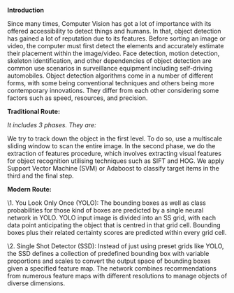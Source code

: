 **Introduction**

Since many times, Computer Vision has got a lot of importance with its offered accessibility to detect things and humans. In that, object detection has gained a lot of reputation due to its features. Before sorting an image or video, the computer must first detect the elements and accurately estimate their placement within the image/video. Face detection, motion detection, skeleton identification, and other dependencies of object detection are common use scenarios in surveillance equipment including self-driving automobiles. Object detection algorithms come in a number of different forms, with some being conventional techniques and others being more contemporary innovations. They differ from each other considering some factors such as speed, resources, and precision.

**Traditional Route:**

*It includes 3 phases. They are:*

We try to track down the object in the first level. To do so, use a multiscale sliding window to scan the entire image. In the second phase, we do the extraction of features procedure, which involves extracting visual features for object recognition utilising techniques such as SIFT and HOG. We apply Support Vector Machine (SVM) or Adaboost to classify target items in the third and the final step.

**Modern Route:**

\1. You Look Only Once (YOLO): The bounding boxes as well as class probabilities for those kind of boxes are predicted by a single neural network in YOLO. YOLO input image is divided into an SS grid, with each data point anticipating the object that is centred in that grid cell. Bounding boxes plus their related certainty scores are predicted within every grid cell.

\2. Single Shot Detector (SSD): Instead of just using preset grids like YOLO, the SSD defines a collection of predefined bounding box with variable proportions and scales to convert the output space of bounding boxes given a specified feature map. The network combines recommendations from numerous feature maps with different resolutions to manage objects of diverse dimensions.


